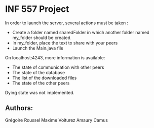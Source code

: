 # INF 557 Project  
  
In order to launch the server, several actions must be taken :  
-  Create a folder named sharedFolder in which another folder named my_folder should be created.   
-  In my_folder, place the text to share with your peers  
-  Launch the Main.java file  
  
On localhost:4243, more information is available:
-  The state of communication with other peers
-  The state of the database  
-  The list of the downloaded files
-  The state of the other peers

Dying state was not implemented.

## Authors: 
Grégoire Roussel
Maxime Voiturez
Amaury Camus